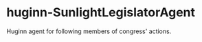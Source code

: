 huginn-SunlightLegislatorAgent
==============================

Huginn agent for following members of congress' actions.
